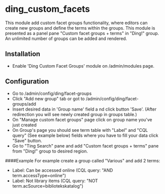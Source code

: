 ding_custom_facets
=========================================
This module add custom facet groups functionality, where editors can create new groups and define the terms within the groups.
This module is presented as a panel pane "Custom facet groups + terms" in "Ding!" group.
An unlimited number of groups can be added and rendered.

## Installation
- Enable 'Ding Custom Facet Groups' module on /admin/modules page. 

## Configuration
- Go to /admin/config/ding/facet-groups
- Click "Add new group" tab or got to /admin/config/ding/facet-groups/add
- Insert desired data in 'Group name' field a nd click button 'Save'. (After redirection you will see newly created group in groups table.)
- On "Manage custom facet groups" page click on group name you've just created
- On Group's page you should see term table with "Label" and "CQL query" (See example below) fields where you have to fill your data click "Save" button.
- Go to "Ting Search" pane and add "Custom facet groups + terms" pane from "Ding!" group to desired region.

####Example
For example create a group called "Various" and add 2 terms:
- Label: Can be accessed online (CQL query: "AND term.accessType=online")
- Label: Not library items (CQL query: "NOT term.acSource=bibliotekskatalog")
